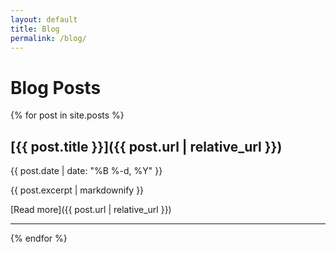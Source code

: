 ```yaml
---
layout: default
title: Blog
permalink: /blog/
---
```


# Blog Posts

{% for post in site.posts %}
## [{{ post.title }}]({{ post.url | relative_url }})
{{ post.date | date: "%B %-d, %Y" }}

{{ post.excerpt | markdownify }}

[Read more]({{ post.url | relative_url }})

---
{% endfor %}
